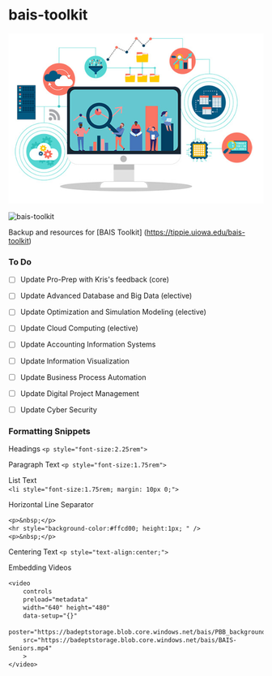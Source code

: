 # bais-toolkit
![BAIS](bais.jpg)

![bais-toolkit](https://img.shields.io/badge/LibGuides-BAIS%20Toolkit-%23ffcd00)

Backup and resources for [BAIS Toolkit] (https://tippie.uiowa.edu/bais-toolkit)



### To Do
- [ ] Update Pro-Prep with Kris's feedback (core)
- [ ] Update Advanced Database and Big Data (elective)
- [ ] Update Optimization and Simulation Modeling (elective)
- [ ] Update Cloud Computing (elective)
- [ ] Update Accounting Information Systems
- [ ] Update Information Visualization
- [ ] Update Business Process Automation
- [ ] Update Digital Project Management
- [ ] Update Cyber Security


### Formatting Snippets

Headings
```<p style="font-size:2.25rem">```

Paragraph Text
```<p style="font-size:1.75rem">```

List Text   
```<li style="font-size:1.75rem; margin: 10px 0;">```

Horizontal Line Separator
```
<p>&nbsp;</p>
<hr style="background-color:#ffcd00; height:1px; " />
<p>&nbsp;</p>
```

Centering Text
```<p style="text-align:center;">```



Embedding Videos
```
<video 
    controls
    preload="metadata" 
    width="640" height="480"
    data-setup="{}"
    poster="https://badeptstorage.blob.core.windows.net/bais/PBB_backgroundBAISS.jpg"
    src="https://badeptstorage.blob.core.windows.net/bais/BAIS-Seniors.mp4"
    >
</video>
```